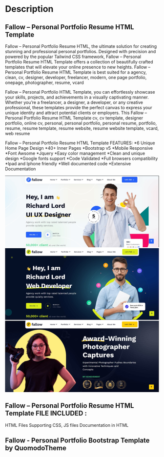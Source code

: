 # Description

## Fallow – Personal Portfolio Resume HTML Template

Fallow – Personal Portfolio Resume HTML, the ultimate solution for creating stunning and professional personal portfolios. Designed with precision and powered by the popular Tailwind CSS framework, Fallow – Personal Portfolio Resume HTML Template offers a collection of beautifully crafted templates that will elevate your online presence to new heights. Fallow – Personal Portfolio Resume HTML Template is best suited for a agency, clean, cv, designer, developer, freelancer, modern, one page portfolio, onepage, photographer, resume, vcard

Fallow – Personal Portfolio HTML Template, you can effortlessly showcase your skills, projects, and achievements in a visually captivating manner. Whether you’re a freelancer, a designer, a developer, or any creative professional, these templates provide the perfect canvas to express your unique identity and attract potential clients or employers. This Fallow – Personal Portfolio Resume HTML Template cv, cv template, designer portfolio, online cv, personal, personal portfolio, personal resume, portfolio, resume, resume template, resume website, resume website template, vcard, web resume

Fallow – Personal Portfolio Resume HTML Template FEATURES: *6 Unique Home Page Design *40+ Inner Pages *Bootstrap v5 *Mobile Responsive *Font Awsome *Jquery *Easy color management *Clean and unique design *Google fonts support *Code Validated *Full browsers compatibility *Ipad and Iphone friendly *Well documented code *Extensive Documentation

![Image Alt](https://github.com/Zahin-Azmaeen/Fallow---Personal-Portfolio-Bootstrap-Template/blob/b149c6e776b86c5bd01d5f292b432abc70868b13/Designer.jpg)
![Image Alt](https://github.com/Zahin-Azmaeen/Fallow---Personal-Portfolio-Bootstrap-Template/blob/b149c6e776b86c5bd01d5f292b432abc70868b13/Developer.jpg)
![Image Alt](https://github.com/Zahin-Azmaeen/Fallow---Personal-Portfolio-Bootstrap-Template/blob/b149c6e776b86c5bd01d5f292b432abc70868b13/Photographer.jpg)

## Fallow – Personal Portfolio Resume HTML Template FILE INCLUDED :

HTML Files
Supporting CSS, JS files
Documentation in HTML

## Fallow - Personal Portfolio Bootstrap Template by QuomodoTheme
